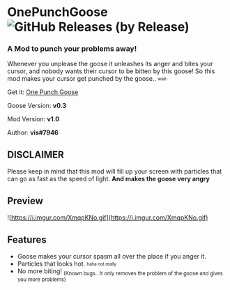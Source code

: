 
# OnePunchGoose ![GitHub Releases (by Release)](https://img.shields.io/github/downloads/VisualError/OnePunchGoose/total?logo=github)
### A Mod to punch your problems away! 


Whenever you unplease the goose it unleashes its anger and bites your cursor,
and nobody wants their cursor to be bitten by this goose! So this mod makes your cursor get punched by the goose.. <sub><sup>wait-</sup></sub>

Get it: [One Punch Goose](https://github.com/VisualError/OnePunchGoose/releases/download/1.0/OnePunchGoose.dll)

Goose Version: **v0.3**

Mod Version: **v1.0**

Author: **vis#7946**
## DISCLAIMER
Please keep in mind that this mod will fill up your screen with particles that can go as fast as the speed of light. <b>And makes the goose very angry
</b>

## Preview
![https://i.imgur.com/XmqpKNo.gif](https://i.imgur.com/XmqpKNo.gif)

## Features

 - Goose makes your cursor spasm all over the place if you anger it.
 - Particles that looks hot. <sub><sup>haha not really</sup></sub>
 - No more biting!
 <sub>(Known bugs.. It only removes the problem of the goose and gives you more problems)</sub>

